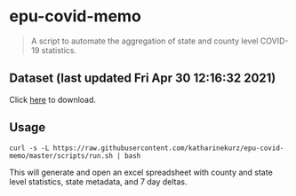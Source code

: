 # epu-covid-memo

> A script to automate the aggregation of state and county level COVID-19 statistics.

<!-- tmpl start -->

## Dataset (last updated Fri Apr 30 12:16:32 2021)

Click [here](https://covid-artifacts.s3.amazonaws.com/records/2021-4-30-121631-covid_artifact.xls) to download.

<!-- tmpl end -->

## Usage

```
curl -s -L https://raw.githubusercontent.com/katharinekurz/epu-covid-memo/master/scripts/run.sh | bash
```

This will generate and open an excel spreadsheet with county and state level statistics, state metadata, and 7 day deltas.